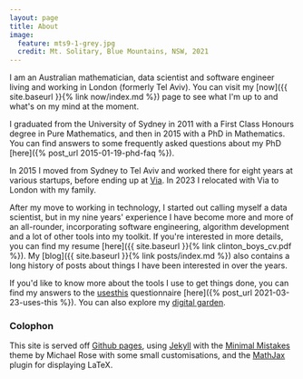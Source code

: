 ```yaml
---
layout: page
title: About
image:
  feature: mts9-1-grey.jpg
  credit: Mt. Solitary, Blue Mountains, NSW, 2021
---
```


I am an Australian mathematician, data scientist and software engineer living and working in London (formerly Tel Aviv). You can visit my [now]({{ site.baseurl }}{% link now/index.md %}) page to see what I'm up to and what's on my mind at the moment. 

I graduated from the University of Sydney in 2011 with a First Class Honours degree in Pure Mathematics, and then in 2015 with a PhD in Mathematics. You can find answers to some frequently asked questions about my PhD [here]({% post_url 2015-01-19-phd-faq %}).

In 2015 I moved from Sydney to Tel Aviv and worked there for eight years at various startups, before ending up at [Via](http://ridewithvia.com). In 2023 I relocated with Via to London with my family. 

After my move to working in technology, I started out calling myself a data scientist, but in my nine years' experience I have become more and more of an all-rounder, incorporating software engineering, algorithm development and a lot of other tools into my toolkit. If you're interested in more details, you can find my resume [here]({{ site.baseurl }}{% link clinton_boys_cv.pdf %}). My [blog]({{ site.baseurl }}{% link posts/index.md %}) also contains a long history of posts about things I have been interested in over the years. 

If you'd like to know more about the tools I use to get things done, you can find my answers to the [usesthis](http://usesthis.com) questionnaire [here]({% post_url 2021-03-23-uses-this %}). You can also explore my [digital garden](http://mtsolitary.com). 

### Colophon

This site is served off [Github pages](https://pages.github.com/), using [Jekyll](https://jekyllrb.com) with the [Minimal Mistakes](https://github.com/mmistakes/minimal-mistakes) theme by Michael Rose with some small customisations, and the [MathJax](https://www.mathjax.org/) plugin for displaying LaTeX.

